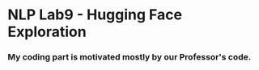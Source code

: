 # NLP Lab9 - Hugging Face Exploration

### My coding part is motivated mostly by our Professor's code.
